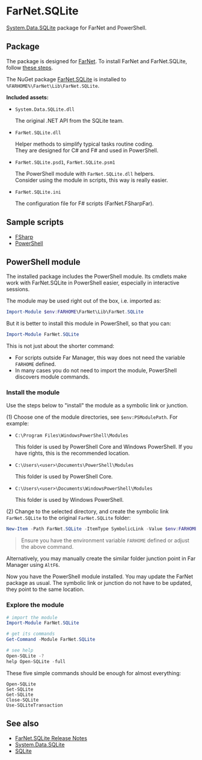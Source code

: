 [NuGet]: https://www.nuget.org/packages/FarNet.SQLite
[GitHub]: https://github.com/nightroman/FarNet.SQLite
[System.Data.SQLite]: https://system.data.sqlite.org/index.html/doc/trunk/www/index.wiki

# FarNet.SQLite

[System.Data.SQLite] package for FarNet and PowerShell.

## Package

The package is designed for [FarNet](https://github.com/nightroman/FarNet/wiki).
To install FarNet and FarNet.SQLite, follow [these steps](https://github.com/nightroman/FarNet#readme).

The NuGet package [FarNet.SQLite](https://www.nuget.org/packages/FarNet.SQLite)
is installed to `%FARHOME%\FarNet\Lib\FarNet.SQLite`.

**Included assets:**

- `System.Data.SQLite.dll`

    The original .NET API from the SQLite team.

- `FarNet.SQLite.dll`

    Helper methods to simplify typical tasks routine coding.\
    They are designed for C# and F# and used in PowerShell.

- `FarNet.SQLite.psd1`, `FarNet.SQLite.psm1`

    The PowerShell module with `FarNet.SQLite.dll` helpers.\
    Consider using the module in scripts, this way is really easier.

- `FarNet.SQLite.ini`

    The configuration file for F# scripts (FarNet.FSharpFar).

## Sample scripts

- [FSharp](samples-FSharp)
- [PowerShell](samples-PowerShell)

## PowerShell module

The installed package includes the PowerShell module. Its cmdlets make work
with FarNet.SQLite in PowerShell easier, especially in interactive sessions.

The module may be used right out of the box, i.e. imported as:

```powershell
Import-Module $env:FARHOME\FarNet\Lib\FarNet.SQLite
```

But it is better to install this module in PowerShell, so that you can:

```powershell
Import-Module FarNet.SQLite
```

This is not just about the shorter command:

- For scripts outside Far Manager, this way does not need the variable `FARHOME` defined.
- In many cases you do not need to import the module, PowerShell discovers module commands.

### Install the module

Use the steps below to "install" the module as a symbolic link or junction.

(1) Choose one of the module directories, see `$env:PSModulePath`. For example:

- `C:\Program Files\WindowsPowerShell\Modules`

    This folder is used by PowerShell Core and Windows PowerShell.
    If you have rights, this is the recommended location.

- `C:\Users\<user>\Documents\PowerShell\Modules`

    This folder is used by PowerShell Core.

- `C:\Users\<user>\Documents\WindowsPowerShell\Modules`

    This folder is used by Windows PowerShell.

(2) Change to the selected directory, and create the symbolic link
`FarNet.SQLite` to the original `FarNet.SQLite` folder:

```powershell
New-Item -Path FarNet.SQLite -ItemType SymbolicLink -Value $env:FARHOME\FarNet\Lib\FarNet.SQLite
```

> Ensure you have the environment variable `FARHOME` defined or adjust the above command.

Alternatively, you may manually create the similar folder junction point in Far
Manager using `AltF6`.

Now you have the PowerShell module installed. You may update the FarNet package
as usual. The symbolic link or junction do not have to be updated, they point
to the same location.

### Explore the module

```powershell
# import the module
Import-Module FarNet.SQLite

# get its commands
Get-Command -Module FarNet.SQLite

# see help
Open-SQLite -?
help Open-SQLite -full
```

These five simple commands should be enough for almost everything:

    Open-SQLite
    Set-SQLite
    Get-SQLite
    Close-SQLite
    Use-SQLiteTransaction

## See also

- [FarNet.SQLite Release Notes](https://github.com/nightroman/FarNet.SQLite/blob/main/Release-Notes.md)
- [System.Data.SQLite]
- [SQLite](https://sqlite.org/index.html)
